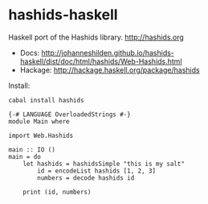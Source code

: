 # hashids-haskell

Haskell port of the Hashids library. http://hashids.org

* Docs: http://johanneshilden.github.io/hashids-haskell/dist/doc/html/hashids/Web-Hashids.html
* Hackage: http://hackage.haskell.org/package/hashids

Install: 
```
cabal install hashids
```

```
{-# LANGUAGE OverloadedStrings #-}
module Main where

import Web.Hashids

main :: IO ()
main = do
    let hashids = hashidsSimple "this is my salt"
        id = encodeList hashids [1, 2, 3]
        numbers = decode hashids id

    print (id, numbers)
```
